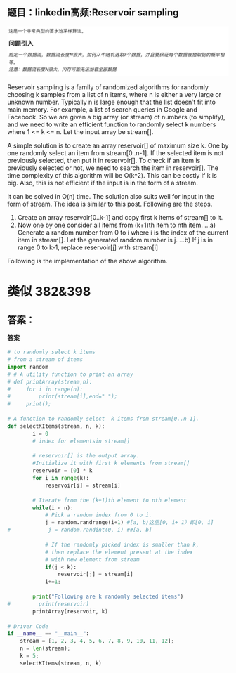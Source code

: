 ## 题目：linkedin高频:Reservoir sampling
![a](https://github.com/SSRRBB/Leetcode/blob/main/Images/484.png)

Reservoir sampling is a family of randomized algorithms for randomly choosing k samples from a list of n items, where n is either a very large or unknown number. Typically n is large enough that the list doesn’t fit into main memory. For example, a list of search queries in Google and Facebook.
So we are given a big array (or stream) of numbers (to simplify), and we need to write an efficient function to randomly select k numbers where 1 <= k <= n. Let the input array be stream[]. 

A simple solution is to create an array reservoir[] of maximum size k. One by one randomly select an item from stream[0..n-1]. If the selected item is not previously selected, then put it in reservoir[]. To check if an item is previously selected or not, we need to search the item in reservoir[]. The time complexity of this algorithm will be O(k^2). This can be costly if k is big. Also, this is not efficient if the input is in the form of a stream. 

It can be solved in O(n) time. 
The solution also suits well for input in the form of stream. The idea is similar to this post. Following are the steps.
1) Create an array reservoir[0..k-1] and copy first k items of stream[] to it. 
2) Now one by one consider all items from (k+1)th item to nth item. 
…a) Generate a random number from 0 to i where i is the index of the current item in stream[]. Let the generated random number is j. 
…b) If j is in range 0 to k-1, replace reservoir[j] with stream[i]

Following is the implementation of the above algorithm. 
# 类似 382&398
## 答案：
**答案**
```python
# to randomly select k items
# from a stream of items
import random
# # A utility function to print an array
# def printArray(stream,n):
#     for i in range(n):
#         print(stream[i],end=" ");
#     print();
 
# A function to randomly select  k items from stream[0..n-1].
def selectKItems(stream, n, k):
        i = 0
        # index for elementsin stream[]
         
        # reservoir[] is the output array. 
        #Initialize it with first k elements from stream[]
        reservoir = [0] * k
        for i in range(k):
            reservoir[i] = stream[i]
         
        # Iterate from the (k+1)th element to nth element
        while(i < n):
            # Pick a random index from 0 to i.
            j = random.randrange(i+1) #[a, b)这里[0, i+ 1）即[0, i]
#            j = random.randint(0, i) ##[a, b]
             
            # If the randomly picked index is smaller than k,
            # then replace the element present at the index
            # with new element from stream
            if(j < k):
                reservoir[j] = stream[i]
            i+=1;
         
        print("Following are k randomly selected items")
#         print(reservoir)
        printArray(reservoir, k)
     
# Driver Code
if __name__ == "__main__":
    stream = [1, 2, 3, 4, 5, 6, 7, 8, 9, 10, 11, 12];
    n = len(stream);
    k = 5;
    selectKItems(stream, n, k)
```
